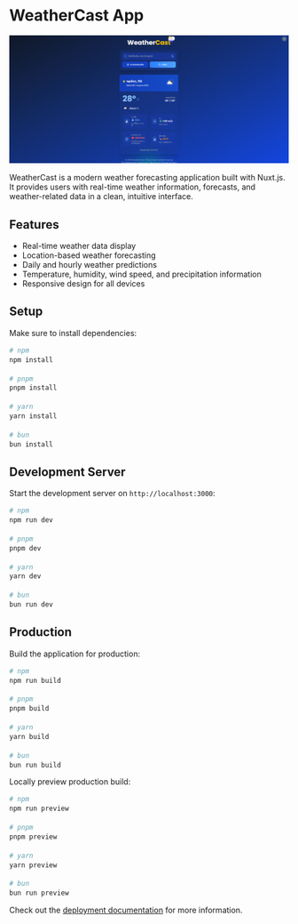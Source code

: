 # WeatherCast App

![WeatherCast App Screenshot](/public/weathercast.png)

WeatherCast is a modern weather forecasting application built with Nuxt.js. It provides users with real-time weather information, forecasts, and weather-related data in a clean, intuitive interface.

## Features

- Real-time weather data display
- Location-based weather forecasting
- Daily and hourly weather predictions
- Temperature, humidity, wind speed, and precipitation information
- Responsive design for all devices

## Setup

Make sure to install dependencies:

```bash
# npm
npm install

# pnpm
pnpm install

# yarn
yarn install

# bun
bun install
```

## Development Server

Start the development server on `http://localhost:3000`:

```bash
# npm
npm run dev

# pnpm
pnpm dev

# yarn
yarn dev

# bun
bun run dev
```

## Production

Build the application for production:

```bash
# npm
npm run build

# pnpm
pnpm build

# yarn
yarn build

# bun
bun run build
```

Locally preview production build:

```bash
# npm
npm run preview

# pnpm
pnpm preview

# yarn
yarn preview

# bun
bun run preview
```

Check out the [deployment documentation](https://nuxt.com/docs/getting-started/deployment) for more information.
